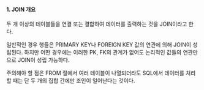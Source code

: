 #### 1. JOIN 개요



두 개 이상의 테이블들을 연결 또는 결합하여 데이터를 출력하는 것을 JOIN이라고 한다.

일반적인 경우 행들은 PRIMARY KEY나 FOREIGN KEY 값의 연관에 의해 JOIN이 성립된다. 하지만 어떤 경우에는 이러한 PK, FK의 관계가 없어도 논리적인 값들의 연관만으로 JOIN이 성립 가능하다.

주의해야 할 점은 FROM 절에서 여러 테이블이 나열되더라도 SQL에서 데이터를 처리할 때는 단 두 개의 집합 간에만 조인이 일어난다는 것이다.